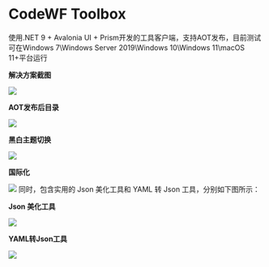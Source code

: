 # CodeWF Toolbox

使用.NET 9 + Avalonia UI + Prism开发的工具客户端，支持AOT发布，目前测试可在Windows 7\Windows Server 2019\Windows 10\Windows 11\macOS 11+平台运行

**解决方案截图**

![](https://img1.dotnet9.com/site/doc/tool/imgs/0101.png)

**AOT发布后目录**

![](https://img1.dotnet9.com/site/doc/tool/imgs/0102.png)

**黑白主题切换**

![](https://img1.dotnet9.com/site/doc/tool/imgs/0103.gif)

**国际化**

![](https://img1.dotnet9.com/site/doc/tool/imgs/0104.gif)
同时，包含实用的 Json 美化工具和 YAML 转 Json 工具，分别如下图所示：

**Json 美化工具**

![](https://img1.dotnet9.com/2024/09/0108.png)

**YAML转Json工具**

![](https://img1.dotnet9.com/2024/09/0109.png)